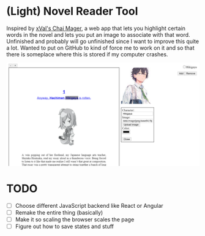 # (Light) Novel Reader Tool

Inspired by [xVal's Chai Mager](https://xval.me/chaimager.html), a web app that lets you highlight certain words in the novel and lets you put an image to associate with that word. Unfinished and probably will go unfinished since I want to improve this quite a lot. Wanted to put on GitHub to kind of force me to work on it and so that there is someplace where this is stored if my computer crashes.

<img src="example.PNG" alt="Example of the app working" width=800>

# TODO
- [ ] Choose different JavaScript backend like React or Angular
- [ ] Remake the entire thing (basically)
- [ ] Make it so scaling the browser scales the page
- [ ] Figure out how to save states and stuff
